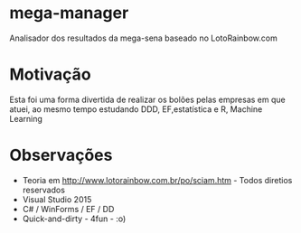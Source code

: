 # mega-manager
Analisador dos resultados da mega-sena baseado no LotoRainbow.com

# Motivação
Esta foi uma forma divertida de realizar os bolões pelas empresas em que atuei, ao mesmo tempo estudando DDD, EF,estatística e R, Machine Learning

# Observações
- Teoria em http://www.lotorainbow.com.br/po/sciam.htm - Todos diretios reservados
- Visual Studio 2015
- C# / WinForms / EF / DD
- Quick-and-dirty - 4fun - :o)
